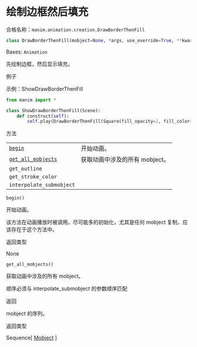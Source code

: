 # 绘制边框然后填充

合格名称：`manim.animation.creation.DrawBorderThenFill`

```py
class DrawBorderThenFill(mobject=None, *args, use_override=True, **kwargs)
```

Bases: `Animation`

先绘制边框，然后显示填充。

例子

示例：ShowDrawBorderThenFill

```py
from manim import *

class ShowDrawBorderThenFill(Scene):
    def construct(self):
        self.play(DrawBorderThenFill(Square(fill_opacity=1, fill_color=ORANGE)))
```

方法

|||
|-|-|
[`begin`]()|开始动画。
[`get_all_mobjects`]()|获取动画中涉及的所有 mobject。
`get_outline`|
`get_stroke_color`|
`interpolate_submobject`|



`begin()`

开始动画。

该方法在动画播放时被调用。尽可能多的初始化，尤其是任何 mobject 复制，应该存在于这个方法中。

返回类型

None



`get_all_mobjects()`

获取动画中涉及的所有 mobject。

顺序必须与 interpolate_submobject 的参数顺序匹配

返回

mobject 的序列。

返回类型

Sequence\[ [Mobject]() \]
